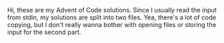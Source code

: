 Hi, these are my Advent of Code solutions. Since I usually read the input from stdin, my solutions are split into two files.
Yea, there's a lot of code copying, but I don't really wanna bother with opening files or storing the input for the second part.